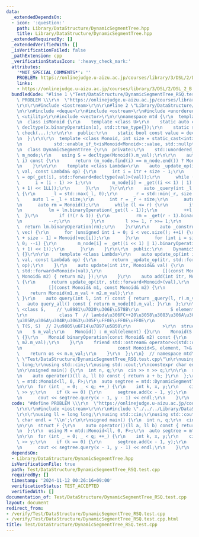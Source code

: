 ```yaml
---
data:
  _extendedDependsOn:
  - icon: ':question:'
    path: Library/DataStructure/DynamicSegmentTree.hpp
    title: Library/DataStructure/DynamicSegmentTree.hpp
  _extendedRequiredBy: []
  _extendedVerifiedWith: []
  _isVerificationFailed: false
  _pathExtension: cpp
  _verificationStatusIcon: ':heavy_check_mark:'
  attributes:
    '*NOT_SPECIAL_COMMENTS*': ''
    PROBLEM: https://onlinejudge.u-aizu.ac.jp/courses/library/3/DSL/2/DSL_2_B
    links:
    - https://onlinejudge.u-aizu.ac.jp/courses/library/3/DSL/2/DSL_2_B
  bundledCode: "#line 1 \"Test/DataStructure/DynamicSegmentTree_RSQ.test.cpp\"\n#define\
    \ PROBLEM \\\r\n  \"https://onlinejudge.u-aizu.ac.jp/courses/library/3/DSL/2/DSL_2_B\"\
    \r\n\r\n#include <iostream>\r\n\r\n#line 2 \"Library/DataStructure/DynamicSegmentTree.hpp\"\
    \n\r\n#include <deque>\r\n#include <ostream>\r\n#include <unordered_map>\r\n#include\
    \ <utility>\r\n#include <vector>\r\n\r\nnamespace mtd {\r\n  template <class T>\r\
    \n  class isMonoid {\r\n    template <class U>\r\n    static auto check(U x) ->\
    \ decltype(x.binaryOperation(x), std::true_type{});\r\n    static std::false_type\
    \ check(...);\r\n\r\n  public:\r\n    static bool const value = decltype(check(std::declval<T>()))::value;\r\
    \n  };\r\n\r\n  template <class Monoid, int size = static_cast<int>(1e9 + 1),\r\
    \n            std::enable_if_t<isMonoid<Monoid>::value, std::nullptr_t> = nullptr>\r\
    \n  class DynamicSegmentTree {\r\n  private:\r\n    std::unordered_map<int, Monoid>\
    \ m_node;\r\n    using S = decltype(Monoid().m_val);\r\n\r\n    auto _get(int\
    \ i) const {\r\n      return (m_node.find(i) == m_node.end()) ? Monoid() : m_node.at(i);\r\
    \n    }\r\n\r\n    template <class Lambda>\r\n    auto _update_op(int itr, Monoid&&\
    \ val, const Lambda& op) {\r\n      int i = itr + size - 1;\r\n      m_node[i]\
    \ = op(_get(i), std::forward<decltype(val)>(val));\r\n      while (i) {\r\n  \
    \      i = (i - 1) >> 1;\r\n        m_node[i] = _get((i << 1) | 1).binaryOperation(_get((i\
    \ + 1) << 1LL));\r\n      }\r\n    }\r\n\r\n    auto _query(int _l, int _r) const\
    \ {\r\n      _l = std::max(_l, 0);\r\n      _r = std::min(_r, size - 1);\r\n \
    \     auto l = _l + size;\r\n      int r = _r + size;\r\n      auto lm = Monoid();\r\
    \n      auto rm = Monoid();\r\n      while (l <= r) {\r\n        if (l & 1) {\r\
    \n          lm = lm.binaryOperation(_get(l - 1));\r\n          ++l;\r\n      \
    \  }\r\n        if (!(r & 1)) {\r\n          rm = _get(r - 1).binaryOperation(rm);\r\
    \n          --r;\r\n        }\r\n        l >>= 1, r >>= 1;\r\n      }\r\n    \
    \  return lm.binaryOperation(rm);\r\n    }\r\n\r\n    auto _construct(const std::vector<S>&\
    \ vec) {\r\n      for (unsigned int i = 0; i < vec.size(); ++i) {\r\n        m_node[i\
    \ + size - 1] = Monoid(vec[i]);\r\n      }\r\n      for (int i = size - 2; i >=\
    \ 0; --i) {\r\n        m_node[i] = _get((i << 1) | 1).binaryOperation(_get((i\
    \ + 1) << 1));\r\n      }\r\n    }\r\n\r\n  public:\r\n    DynamicSegmentTree()\
    \ {}\r\n\r\n    template <class Lambda>\r\n    auto update_op(int itr, Monoid&&\
    \ val, const Lambda& op) {\r\n      return _update_op(itr, std::forward<Monoid>(val),\
    \ op);\r\n    }\r\n    auto update(int itr, Monoid&& val) {\r\n      return update_op(itr,\
    \ std::forward<Monoid>(val),\r\n                       [](const Monoid&, const\
    \ Monoid& m2) { return m2; });\r\n    }\r\n    auto add(int itr, Monoid&& val)\
    \ {\r\n      return update_op(itr, std::forward<Monoid>(val),\r\n            \
    \           [](const Monoid& m1, const Monoid& m2) {\r\n                     \
    \    return Monoid(m1.m_val + m2.m_val);\r\n                       });\r\n   \
    \ }\r\n    auto query(int l, int r) const { return _query(l, r).m_val; }\r\n \
    \   auto query_all() const { return m_node[0].m_val; }\r\n  };\r\n\r\n  template\
    \ <class S,    // \u8981\u7D20\u306E\u578B\r\n            S element,  // \u5143\
    \r\n            class T  // lambda\u306FC++20\u3058\u3083\u306A\u3044\u3068\u6E21\
    \u305B\u306A\u304B\u3063\u305F\uFF0E\uFF0E\uFF0E\r\n                     // S\
    \ T(S, S)  // 2\u9805\u6F14\u7B97\u5B50\r\n            >\r\n  struct Monoid {\r\
    \n    S m_val;\r\n    Monoid() : m_val(element) {}\r\n    Monoid(S val) : m_val(val)\
    \ {}\r\n    Monoid binaryOperation(const Monoid& m2) const {\r\n      return T()(m_val,\
    \ m2.m_val);\r\n    }\r\n    friend std::ostream& operator<<(std::ostream& os,\r\
    \n                                    const Monoid<S, element, T>& m) {\r\n  \
    \    return os << m.m_val;\r\n    }\r\n  };\r\n}  // namespace mtd\r\n#line 7\
    \ \"Test/DataStructure/DynamicSegmentTree_RSQ.test.cpp\"\n\r\nusing ll = long\
    \ long;\r\nusing std::cin;\r\nusing std::cout;\r\nconstexpr char endl = '\\n';\r\
    \n\r\nsigned main() {\r\n  int n, q;\r\n  cin >> n >> q;\r\n\r\n  struct F {\r\
    \n    auto operator()(ll a, ll b) const { return a + b; }\r\n  };\r\n  using M\
    \ = mtd::Monoid<ll, 0, F>;\r\n  auto segtree = mtd::DynamicSegmentTree<M>();\r\
    \n\r\n  for (int _ = 0; _ < q; ++_) {\r\n    int k, x, y;\r\n    cin >> k >> x\
    \ >> y;\r\n    if (k == 0) {\r\n      segtree.add(x - 1, y);\r\n    } else {\r\
    \n      cout << segtree.query(x - 1, y - 1) << endl;\r\n    }\r\n  }\r\n}\r\n"
  code: "#define PROBLEM \\\r\n  \"https://onlinejudge.u-aizu.ac.jp/courses/library/3/DSL/2/DSL_2_B\"\
    \r\n\r\n#include <iostream>\r\n\r\n#include \"./../../Library/DataStructure/DynamicSegmentTree.hpp\"\
    \r\n\r\nusing ll = long long;\r\nusing std::cin;\r\nusing std::cout;\r\nconstexpr\
    \ char endl = '\\n';\r\n\r\nsigned main() {\r\n  int n, q;\r\n  cin >> n >> q;\r\
    \n\r\n  struct F {\r\n    auto operator()(ll a, ll b) const { return a + b; }\r\
    \n  };\r\n  using M = mtd::Monoid<ll, 0, F>;\r\n  auto segtree = mtd::DynamicSegmentTree<M>();\r\
    \n\r\n  for (int _ = 0; _ < q; ++_) {\r\n    int k, x, y;\r\n    cin >> k >> x\
    \ >> y;\r\n    if (k == 0) {\r\n      segtree.add(x - 1, y);\r\n    } else {\r\
    \n      cout << segtree.query(x - 1, y - 1) << endl;\r\n    }\r\n  }\r\n}\r\n"
  dependsOn:
  - Library/DataStructure/DynamicSegmentTree.hpp
  isVerificationFile: true
  path: Test/DataStructure/DynamicSegmentTree_RSQ.test.cpp
  requiredBy: []
  timestamp: '2024-11-12 00:26:16+09:00'
  verificationStatus: TEST_ACCEPTED
  verifiedWith: []
documentation_of: Test/DataStructure/DynamicSegmentTree_RSQ.test.cpp
layout: document
redirect_from:
- /verify/Test/DataStructure/DynamicSegmentTree_RSQ.test.cpp
- /verify/Test/DataStructure/DynamicSegmentTree_RSQ.test.cpp.html
title: Test/DataStructure/DynamicSegmentTree_RSQ.test.cpp
---
```

